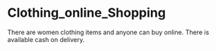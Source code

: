 # Clothing_online_Shopping
There are women clothing items and anyone can buy online. There is available cash on delivery. 
